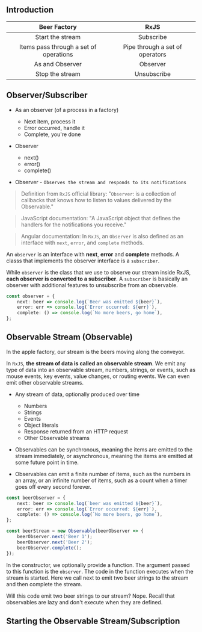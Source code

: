 ## Introduction

|              Beer Factory              |               RxJS              |
|:--------------------------------------:|:-------------------------------:|
|            Start the stream            |            Subscribe            |
| Items pass through a set of operations | Pipe through a set of operators |
|             As and Observer            |             Observer            |
|             Stop the stream            |           Unsubscribe           |

## Observer/Subscriber

* As an observer (of a process in a factory)
    - Next item, process it
    - Error occurred, handle it
    - Complete, you're done

* Observer
    - next()
    - error()
    - complete()

* Observer - `Observes the stream and responds to its notifications`

> Definition from `RxJS` official library: "`Observer`: is a collection of callbacks that knows how to listen to values delivered by the Observable."

> JavaScript documentation: "A JavaScript object that defines the handlers for the notifications you receive."

> Angular documentation: In `RxJS`, an `Observer` is also defined as an interface with `next`, `error`, and `complete` methods.

An `observer` is an interface with **next**, **error** and **complete** methods. A classs that implements the observer interface is a `subscriber`.

While `observer` is the class that we use to observe our stream inside RxJS, **each observer is converted to a subscriber**. A `subscriber` is basically an observer with additional features to unsubscribe from an observable.

```ts
const observer = {
    next: beer => console.log(`Beer was emitted ${beer}`),
    error: err => console.log(`Error occurred: ${err}`),
    complete: () => console.log(`No more beers, go home`),
};
```

## Observable Stream (Observable)

In the apple factory, our stream is the beers moving along the conveyor.

In `RxJS`, **the stream of data is called an observable stream**. We emit any type of data into an observable stream, numbers, strings, or events, such as mouse events, key events, value changes, or routing events. We can even emit other observable streams.

* Any stream of data, optionally produced over time
    - Numbers
    - Strings
    - Events
    - Object literals
    - Response returned from an HTTP request
    - Other Observable streams

* Observables can be synchronous, meaning the items are emitted to the stream immediately, or asynchronous, meaning the items are emitted at some future point in time. 

* Observables can emit a finite number of items, such as the numbers in an array, or an infinite number of items, such as a count when a timer goes off every second forever.

```ts
const beerObserver = {
    next: beer => console.log(`beer was emitted ${beer}`),
    error: err => console.log(`Error occurred: ${err}`),
    complete: () => console.log(`No more beers, go home`),
};

const beerStream = new Observable(beerObserver => {
    beerObserver.next('Beer 1');
    beerObserver.next('Beer 2');
    beerObserver.complete();
});
```

In the constructor, we optionally provide a function. The argument passed to this function is the `observer`. The code in the function executes when the stream is started. Here we call next to emit two beer strings to the stream and then complete the stream. 

Will this code emit two beer strings to our stream? Nope. Recall that observables are lazy and don't execute when they are defined.

## Starting the Observable Stream/Subscription

